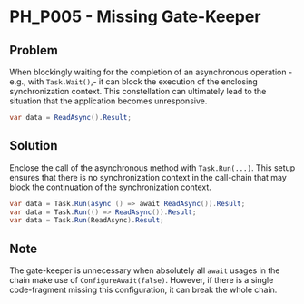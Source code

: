 # PH_P005 - Missing Gate-Keeper

## Problem

When blockingly waiting for the completion of an asynchronous operation -e.g., with `Task.Wait()`,- it can block the execution of the enclosing synchronization context. This constellation can ultimately lead to the situation that the application becomes unresponsive.

```cs
var data = ReadAsync().Result;
```

## Solution

Enclose the call of the asynchronous method with `Task.Run(...)`. This setup ensures that there is no synchronization context in the call-chain that may block the continuation of the synchronization context.

```cs
var data = Task.Run(async () => await ReadAsync()).Result;
var data = Task.Run(() => ReadAsync()).Result;
var data = Task.Run(ReadAsync).Result;
```

## Note

The gate-keeper is unnecessary when absolutely all `await` usages in the chain make use of `ConfigureAwait(false)`. However, if there is a single code-fragment missing this configuration, it can break the whole chain.
